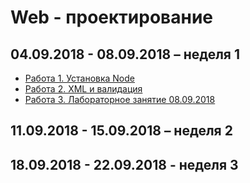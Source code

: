 # Web - проектирование

## 04.09.2018 - 08.09.2018 – неделя 1

+  [Работа 1. Установка Node](https://github.com/MozartArthur/Web/blob/master/work1.node.md "Установка Node")
+  [Работа 2. XML и валидация](https://github.com/MozartArthur/Web/blob/master/work1.node.md "XML и валидация")
+  [Работа 3. Лабораторное занятие 08.09.2018](https://github.com/MozartArthur/Web/blob/master/work1.node.md "Лабораторное занятие 08.09.2018")

## 11.09.2018 - 15.09.2018 – неделя 2

## 18.09.2018 - 22.09.2018 - неделя 3
